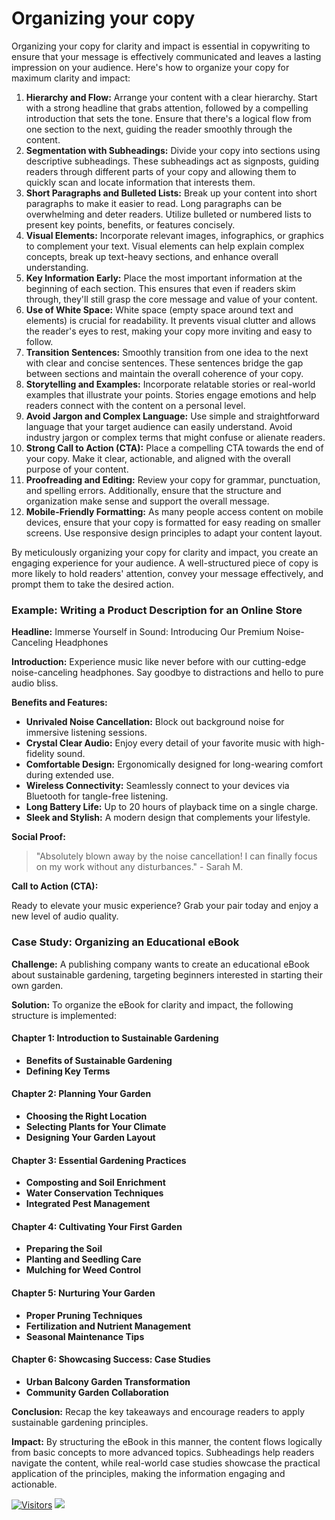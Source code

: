 # Organizing your copy

Organizing your copy for clarity and impact is essential in copywriting to ensure that your message is effectively communicated and leaves a lasting impression on your audience. Here's how to organize your copy for maximum clarity and impact:

1. **Hierarchy and Flow:** Arrange your content with a clear hierarchy. Start with a strong headline that grabs attention, followed by a compelling introduction that sets the tone. Ensure that there's a logical flow from one section to the next, guiding the reader smoothly through the content.
2. **Segmentation with Subheadings:** Divide your copy into sections using descriptive subheadings. These subheadings act as signposts, guiding readers through different parts of your copy and allowing them to quickly scan and locate information that interests them.
3. **Short Paragraphs and Bulleted Lists:** Break up your content into short paragraphs to make it easier to read. Long paragraphs can be overwhelming and deter readers. Utilize bulleted or numbered lists to present key points, benefits, or features concisely.
4. **Visual Elements:** Incorporate relevant images, infographics, or graphics to complement your text. Visual elements can help explain complex concepts, break up text-heavy sections, and enhance overall understanding.
5. **Key Information Early:** Place the most important information at the beginning of each section. This ensures that even if readers skim through, they'll still grasp the core message and value of your content.
6. **Use of White Space:** White space (empty space around text and elements) is crucial for readability. It prevents visual clutter and allows the reader's eyes to rest, making your copy more inviting and easy to follow.
7. **Transition Sentences:** Smoothly transition from one idea to the next with clear and concise sentences. These sentences bridge the gap between sections and maintain the overall coherence of your copy.
8. **Storytelling and Examples:** Incorporate relatable stories or real-world examples that illustrate your points. Stories engage emotions and help readers connect with the content on a personal level.
9. **Avoid Jargon and Complex Language:** Use simple and straightforward language that your target audience can easily understand. Avoid industry jargon or complex terms that might confuse or alienate readers.
10. **Strong Call to Action (CTA):** Place a compelling CTA towards the end of your copy. Make it clear, actionable, and aligned with the overall purpose of your content.
11. **Proofreading and Editing:** Review your copy for grammar, punctuation, and spelling errors. Additionally, ensure that the structure and organization make sense and support the overall message.
12. **Mobile-Friendly Formatting:** As many people access content on mobile devices, ensure that your copy is formatted for easy reading on smaller screens. Use responsive design principles to adapt your content layout.

By meticulously organizing your copy for clarity and impact, you create an engaging experience for your audience. A well-structured piece of copy is more likely to hold readers' attention, convey your message effectively, and prompt them to take the desired action.

### Example: Writing a Product Description for an Online Store

**Headline:** Immerse Yourself in Sound: Introducing Our Premium Noise-Canceling Headphones

**Introduction:** Experience music like never before with our cutting-edge noise-canceling headphones. Say goodbye to distractions and hello to pure audio bliss.

**Benefits and Features:**

* **Unrivaled Noise Cancellation:** Block out background noise for immersive listening sessions.
* **Crystal Clear Audio:** Enjoy every detail of your favorite music with high-fidelity sound.
* **Comfortable Design:** Ergonomically designed for long-wearing comfort during extended use.
* **Wireless Connectivity:** Seamlessly connect to your devices via Bluetooth for tangle-free listening.
* **Long Battery Life:** Up to 20 hours of playback time on a single charge.
* **Sleek and Stylish:** A modern design that complements your lifestyle.

**Social Proof:**

> "Absolutely blown away by the noise cancellation! I can finally focus on my work without any disturbances." - Sarah M.

**Call to Action (CTA):**

Ready to elevate your music experience? Grab your pair today and enjoy a new level of audio quality.

### Case Study: Organizing an Educational eBook

**Challenge:** A publishing company wants to create an educational eBook about sustainable gardening, targeting beginners interested in starting their own garden.

**Solution:** To organize the eBook for clarity and impact, the following structure is implemented:

#### Chapter 1: Introduction to Sustainable Gardening

* **Benefits of Sustainable Gardening**
* **Defining Key Terms**

#### Chapter 2: Planning Your Garden

* **Choosing the Right Location**
* **Selecting Plants for Your Climate**
* **Designing Your Garden Layout**

#### Chapter 3: Essential Gardening Practices

* **Composting and Soil Enrichment**
* **Water Conservation Techniques**
* **Integrated Pest Management**

#### Chapter 4: Cultivating Your First Garden

* **Preparing the Soil**
* **Planting and Seedling Care**
* **Mulching for Weed Control**

#### Chapter 5: Nurturing Your Garden

* **Proper Pruning Techniques**
* **Fertilization and Nutrient Management**
* **Seasonal Maintenance Tips**

#### Chapter 6: Showcasing Success: Case Studies

* **Urban Balcony Garden Transformation**
* **Community Garden Collaboration**

**Conclusion:** Recap the key takeaways and encourage readers to apply sustainable gardening principles.

**Impact:** By structuring the eBook in this manner, the content flows logically from basic concepts to more advanced topics. Subheadings help readers navigate the content, while real-world case studies showcase the practical application of the principles, making the information engaging and actionable.

[![Visitors](https://api.visitorbadge.io/api/visitors?path=https%3A%2F%2Fgithub.com%2Fdrshahizan\&labelColor=%23697689\&countColor=%23555555\&style=plastic)](https://visitorbadge.io/status?path=https%3A%2F%2Fgithub.com%2Fdrshahizan) ![](https://hit.yhype.me/github/profile?user_id=81284918)